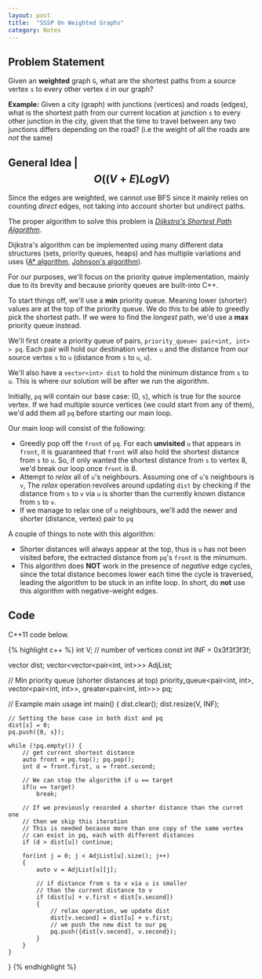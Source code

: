 ```yaml
---
layout: post
title:  "SSSP On Weighted Graphs"
category: Notes
---
```


## Problem Statement

Given an **weighted** graph `G`, what are the shortest paths from a
source vertex `s` to every other vertex `d` in our graph?

**Example:** Given a city (graph) with junctions (vertices) and roads (edges), 
what is the shortest path from our current location at junction `s` to every
other junction in the city, given that the time to travel between any two junctions
differs depending on the road? (i.e the weight of all the roads are *not* the same)

## General Idea | $$ O((V+E)LogV) $$

Since the edges are weighted, we cannot use BFS since it mainly relies on
counting *direct* edges, not taking into account shorter but undirect paths.

The proper algorithm to solve this problem is [*Dijkstra's Shortest Path Algorithm*](https://en.wikipedia.org/wiki/Dijkstra%27s_algorithm).

Dijkstra's algorithm can be implemented using many different data structures (sets,
priority queues, heaps) and has multiple variations and uses ([A* algorithm](https://en.wikipedia.org/wiki/A*_search_algorithm),
[Johnson's algorithm](https://en.wikipedia.org/wiki/Johnson%27s_algorithm)).

For our purposes, we'll focus on the priority queue implementation, mainly 
due to its brevity and because priority queues are built-into C++.

To start things off, we'll use a **min** priority queue. Meaning lower (shorter) values
are at the top of the priority queue. We do this to be able to greedly pick
the shortest path. If we were to find the *longest* path, we'd use a **max**
priority queue instead.

We'll first create a priority queue of pairs, `priority_queue< pair<int, int> > pq`. 
Each pair will hold our destination vertex `u` and the distance from our source vertex `s`
to `u` (distance from `s` to `u`, `u`).

We'll also have a `vector<int> dist` to hold the minimum distance from `s` to `u`. This
is where our solution will be after we run the algorithm.

Initially, `pq` will contain our base case: (0, `s`), which is true for the source vertex.
If we had multiple source vertices (we could start from any of them), we'd add them all `pq`
before starting our main loop.

Our main loop will consist of the following:

- Greedly pop off the `front` of `pq`. For each **unvisited** `u` that appears in `front`,
it is guaranteed that `front` will also hold the shortest distance from `s` to `u`. So, if only wanted
the shortest distance from `s` to vertex 8, we'd break our loop once `front` is 8.
- Attempt to *relax* all of `u`'s neighbours. Assuming one of `u`'s neighbours is `v`, 
The *relax* operation revolves around updating `dist` by checking
if the distance from `s` to `v` via `u` is shorter than the currently known distance
from `s` to `v`.
- If we manage to relax one of `u` neighbours, we'll add the newer and shorter (distance, vertex) pair
to `pq`

A couple of things to note with this algorithm:

- Shorter distances will always appear at the top, thus is `u` has not been visited
before, the extracted distance from `pq`'s `front` is the minumum.
- This algorithm does **NOT** work in the presence of *negative* edge cycles, since
the total distance becomes lower each time the cycle is traversed, leading the algorithm to be
stuck in an infite loop. In short, do **not** use this algorithm with negative-weight edges.

## Code

C++11 code below.

{% highlight c++ %}
int V;      // number of vertices
const int INF = 0x3f3f3f3f;

vector<int> dist;
vector<vector<pair<int, int>>> AdjList;

// Min priority queue (shorter distances at top)
priority_queue<pair<int, int>, vector<pair<int, int>>,
               greater<pair<int, int>>> pq;

// Example main usage
int main()
{
    dist.clear();
    dist.resize(V, INF);
    
    // Setting the base case in both dist and pq
    dist[s] = 0;
    pq.push({0, s});
    
    while (!pq.empty()) {
        // get current shortest distance
        auto front = pq.top(); pq.pop();
        int d = front.first, u = front.second;
        
        // We can stop the algorithm if u == target
        if(u == target)
            break;
        
        // If we previously recorded a shorter distance than the curret one
        // then we skip this iteration
        // This is needed because more than one copy of the same vertex
        // can exist in pq, each with different distances
        if (d > dist[u]) continue;
        
        for(int j = 0; j < AdjList[u].size(); j++)
        {
            auto v = AdjList[u][j];
            
            // if distance from s to v via u is smaller
            // than the current distance to v
            if (dist[u] + v.first < dist[v.second])
            {
                // relax operation, we update dist
                dist[v.second] = dist[u] + v.first;
                // we push the new dist to our pq
                pq.push({dist[v.second], v.second});
            }
        }
    }
}
{% endhighlight %}
